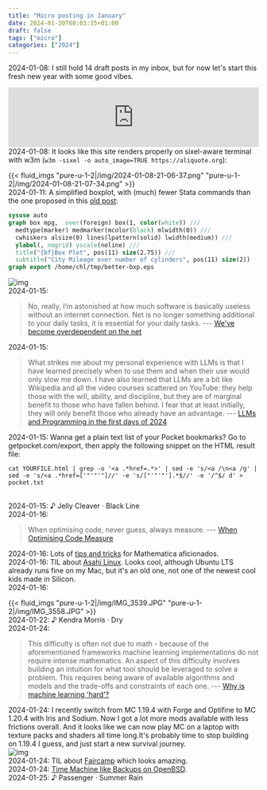 ```yaml
---
title: "Micro posting in January"
date: 2024-01-30T08:03:15+01:00
draft: false
tags: ["micro"]
categories: ["2024"]
---
```


<a href="#" style="text-decoration: none;">2024-01-08</a>: I still hold 14 draft posts in my inbox, but for now let's start this fresh new year with some good vibes.
<iframe style="border: 0; width: 100%; height: 120px;" src="https://bandcamp.com/EmbeddedPlayer/album=3988878580/size=large/bgcol=ffffff/linkcol=0687f5/tracklist=false/artwork=small/transparent=true/" seamless><a href="https://adamwakeman.bandcamp.com/album/a-handful-of-memories">A Handful Of Memories de Adam Wakeman</a></iframe><br>
<a href="#" style="text-decoration: none;">2024-01-08</a>: It looks like this site renders properly on sixel-aware terminal with w3m (<code>w3m -sixel -o auto_image=TRUE https://aliquote.org</code>):

{{< fluid_imgs
  "pure-u-1-2|/img/2024-01-08-21-06-37.png"
  "pure-u-1-2|/img/2024-01-08-21-07-34.png" >}}<br>
<a href="#" style="text-decoration: none;">2024-01-11</a>: A simplified boxplot, with (much) fewer Stata commands than the one proposed in this [old post](/post/stata-plot-02/):

```stata
sysuse auto
graph box mpg,  over(foreign) box(1, color(white)) ///
  medtype(marker) medmarker(mcolor(black) mlwidth(0)) ///
  cwhiskers alsize(0) lines(lpattern(solid) lwidth(medium)) ///
  ylabel(, nogrid) yscale(noline) ///
  title("{bf}Box Plot", pos(11) size(2.75)) ///
  subtitle("City Mileage over number of cylinders", pos(11) size(2))
graph export /home/chl/tmp/better-bxp.eps
```

![img](/img/better-bxp.png)<br>
<a href="#" style="text-decoration: none;">2024-01-15</a>:

> No, really, I’m astonished at how much software is basically useless without an internet connection. Net is no longer something additional to your daily tasks, it is essential for your daily tasks. --- [We've become overdependent on the net](https://andreyor.st/posts/2023-12-26-weve-become-overdependent-on-the-net/)<br>

<a href="#" style="text-decoration: none;">2024-01-15</a>:

> What strikes me about my personal experience with LLMs is that I have learned precisely when to use them and when their use would only slow me down. I have also learned that LLMs are a bit like Wikipedia and all the video courses scattered on YouTube: they help those with the will, ability, and discipline, but they are of marginal benefit to those who have fallen behind. I fear that at least initially, they will only benefit those who already have an advantage. --- [LLMs and Programming in the first days of 2024](http://antirez.com/news/140)<br>

<a href="#" style="text-decoration: none;">2024-01-15</a>: Wanna get a plain text list of your Pocket bookmarks? Go to getpocket.com/export, then apply the following snippet on the HTML result file:

```shell
cat YOURFILE.html | grep -o '<a .*href=.*>' | sed -e 's/<a /\n<a /g' | sed -e 's/<a .*href=['"'"'"]//' -e 's/["'"'"'].*$//' -e '/^$/ d' > pocket.txt
```

<br>
<a href="#" style="text-decoration: none;">2024-01-15</a>: ♪ Jelly Cleaver · Black Line<br>
<a href="#" style="text-decoration: none;">2024-01-16</a>:

> When optimising code, never guess, always measure. --- [When Optimising Code Measure](https://www.solipsys.co.uk/new/WhenOptimisingCodeMeasure.html)<br>

<a href="#" style="text-decoration: none;">2024-01-16</a>: Lots of [tips and tricks](https://www.verbeia.com/mathematica/tips/Tricks.html) for Mathematica aficionados.<br>
<a href="#" style="text-decoration: none;">2024-01-16</a>: TIL about [Asahi Linux](https://asahilinux.org/). Looks cool, although Ubuntu LTS already runs fine on my Mac, but it's an old one, not one of the newest cool kids made in Silicon.<br>
<a href="#" style="text-decoration: none;">2024-01-16</a>:

{{< fluid_imgs
"pure-u-1-2|/img/IMG_3539.JPG"
"pure-u-1-2|/img/IMG_3558.JPG" >}}<br>
<a href="#" style="text-decoration: none;">2024-01-22</a>: ♪ Kendra Morris · Dry<br>
<a href="#" style="text-decoration: none;">2024-01-24</a>:

> This difficulty is often not due to math - because of the aforementioned frameworks machine learning implementations do not require intense mathematics. An aspect of this difficulty involves building an intuition for what tool should be leveraged to solve a problem. This requires being aware of available algorithms and models and the trade-offs and constraints of each one. --- [Why is machine learning 'hard'?](https://ai.stanford.edu/~zayd/why-is-machine-learning-hard.html)<br>

<a href="#" style="text-decoration: none;">2024-01-24</a>: I recently switch from MC 1.19.4 with Forge and Optifine to MC 1.20.4 with Iris and Sodium. Now I got a lot more mods available with less frictions overall. And it looks like we can now play MC on a laptop with texture packs and shaders all time long.It's probably time to stop building on 1.19.4 I guess, and just start a new survival journey.<br>![img](/img/2024-01-07_16.04.39.png)<br>
<a href="#" style="text-decoration: none;">2024-01-24</a>: TIL about [Faircamp](https://simonrepp.com/faircamp/) which looks amazing.<br>
<a href="#" style="text-decoration: none;">2024-01-24</a>: [Time Machine like Backups on OpenBSD](https://xosc.org/timemachine.html?utm_source=pocket_saves).<br>
<a href="#" style="text-decoration: none;">2024-01-25</a>: ♪ Passenger · Summer Rain<br>

